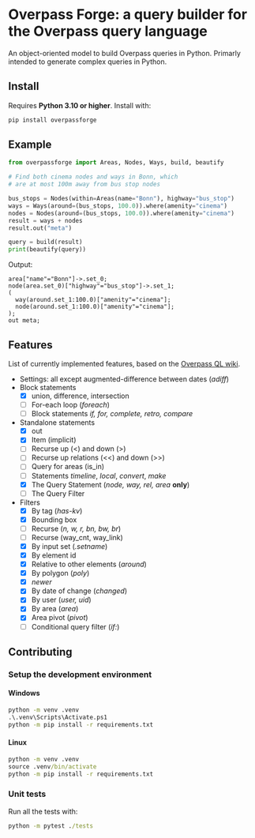 # Overpass Forge: a query builder for the Overpass query language

An object-oriented model to build Overpass queries in Python. Primarly intended
to generate complex queries in Python.

## Install

Requires **Python 3.10 or higher**. Install with:

```cmd
pip install overpassforge
```

## Example

```python
from overpassforge import Areas, Nodes, Ways, build, beautify

# Find both cinema nodes and ways in Bonn, which
# are at most 100m away from bus stop nodes

bus_stops = Nodes(within=Areas(name="Bonn"), highway="bus_stop")
ways = Ways(around=(bus_stops, 100.0)).where(amenity="cinema")
nodes = Nodes(around=(bus_stops, 100.0)).where(amenity="cinema")
result = ways + nodes
result.out("meta")

query = build(result)
print(beautify(query))
```

Output:

```text
area["name"="Bonn"]->.set_0;
node(area.set_0)["highway"="bus_stop"]->.set_1;
(
  way(around.set_1:100.0)["amenity"="cinema"];
  node(around.set_1:100.0)["amenity"="cinema"];
);
out meta;
```

## Features

List of currently implemented features, based on the [Overpass QL wiki](https://wiki.openstreetmap.org/wiki/Overpass_API/Overpass_QL).

- Settings: all except augmented-difference between dates (*adiff*)
- Block statements
  - [x] union, difference, intersection
  - [ ] For-each loop (*foreach*)
  - [ ] Block statements *if, for, complete, retro, compare*
- Standalone statements
  - [x] out
  - [x] Item (implicit)
  - [ ] Recurse up (<) and down (>)
  - [ ] Recurse up relations (<<) and down (>>)
  - [ ] Query for areas (is_in)
  - [ ] Statements *timeline*, *local*, *convert*, *make*
  - [x] The Query Statement (*node, way, rel, area* **only**)
  - [ ] The Query Filter
- Filters
  - [x] By tag (*has-kv*)
  - [x] Bounding box
  - [ ] Recurse (*n, w, r, bn, bw, br*)
  - [ ] Recurse (way_cnt, way_link)
  - [x] By input set (*.setname*)
  - [x] By element id
  - [x] Relative to other elements (*around*)
  - [x] By polygon (*poly*)
  - [x] *newer*
  - [x] By date of change (*changed*)
  - [x] By user (*user, uid*)
  - [x] By area (*area*)
  - [x] Area pivot (*pivot*)
  - [ ] Conditional query filter (*if:*)

## Contributing

### Setup the development environment

#### Windows

```cmd
python -m venv .venv
.\.venv\Scripts\Activate.ps1
python -m pip install -r requirements.txt
```

#### Linux

```cmd
python -m venv .venv
source .venv/bin/activate
python -m pip install -r requirements.txt
```

### Unit tests

Run all the tests with:

```cmd
python -m pytest ./tests
```

